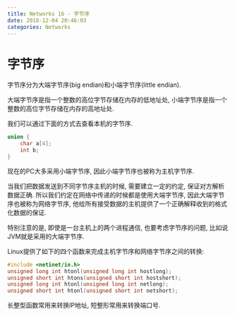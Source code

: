 ```yaml
---
title: Networks 16 - 字节序
date: 2018-12-04 20:46:03
categories: Networks
---
```

# 字节序

<!--more-->

字节序分为大端字节序(big endian)和小端字节序(little endian).

大端字节序是指一个整数的高位字节存储在内存的低地址处, 小端字节序是指一个整数的高位字节存储在内存的高地址处.

我们可以通过下面的方式去查看本机的字节序.

```c
union {
    char a[4];
    int b;
}
```

现在的PC大多采用小端字节序, 因此小端字节序也被称为主机字节序.

当我们把数据发送到不同字节序主机的时候, 需要建立一定的约定, 保证对方解析数据正确. 所以我们约定在网络中传递的时候都是使用大端字节序, 因此大端字节序也被称为网络字节序, 他给所有接受数据的主机提供了一个正确解释收到的格式化数据的保证.

特别注意的是, 即使是一台主机上的两个进程通信, 也要考虑字节序的问题, 比如说JVM就是采用的大端字节序.

Linux提供了如下的四个函数来完成主机字节序和网络字节序之间的转换:

```c
#include <netinet/in.h>
unsigned long int htonl(unsigned long int hostlong);
unsigned short int htons(unsigned short int hostshort);
unsigned long int htonl(unsigned long int netlong);
unsigned short int htonl(unsigned short int netshort);
```

长整型函数常用来转换IP地址, 短整形常用来转换端口号.